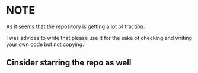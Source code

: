 # NOTE

As it seems that the repository is getting a lot of traction.

I was advices to write that please use it for the sake of checking and writing your own code but not copying.

## Cinsider starring the repo as well